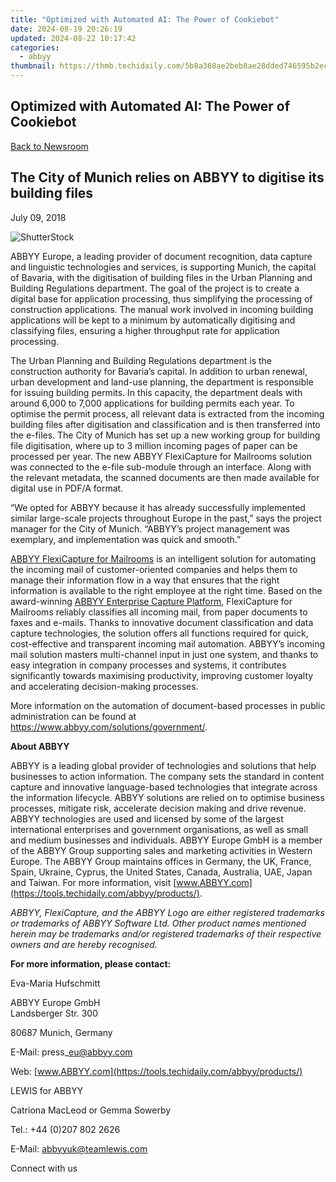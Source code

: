```yaml
---
title: "Optimized with Automated AI: The Power of Cookiebot"
date: 2024-08-19 20:26:19
updated: 2024-08-22 10:17:42
categories:
  - abbyy
thumbnail: https://thmb.techidaily.com/5b8a360ae2beb8ae28dded746595b2ec0252b7304ad9ab12b451e3ff69d2619e.jpg
---
```


## Optimized with Automated AI: The Power of Cookiebot

[Back to Newsroom](https://tools.techidaily.com/abbyy/products/)

## The City of Munich relies on ABBYY to digitise its building files

July 09, 2018

![ShutterStock](https://content.abbyy.com/-/media/project/abbyy/abbyy/branchtemplates/shutterstock_1272462163_1296-x-729.jpg?h=729&iar=0&w=1296)

ABBYY Europe, a leading provider of document recognition, data capture and linguistic technologies and services, is supporting Munich, the capital of Bavaria, with the digitisation of building files in the Urban Planning and Building Regulations department. The goal of the project is to create a digital base for application processing, thus simplifying the processing of construction applications. The manual work involved in incoming building applications will be kept to a minimum by automatically digitising and classifying files, ensuring a higher throughput rate for application processing.

The Urban Planning and Building Regulations department is the construction authority for Bavaria’s capital. In addition to urban renewal, urban development and land-use planning, the department is responsible for issuing building permits. In this capacity, the department deals with around 6,000 to 7,000 applications for building permits each year. To optimise the permit process, all relevant data is extracted from the incoming building files after digitisation and classification and is then transferred into the e-files. The City of Munich has set up a new working group for building file digitisation, where up to 3 million incoming pages of paper can be processed per year. The new ABBYY FlexiCapture for Mailrooms solution was connected to the e-file sub-module through an interface. Along with the relevant metadata, the scanned documents are then made available for digital use in PDF/A format.

“We opted for ABBYY because it has already successfully implemented similar large-scale projects throughout Europe in the past,” says the project manager for the City of Munich. “ABBYY’s project management was exemplary, and implementation was quick and smooth.”

[ABBYY FlexiCapture for Mailrooms](https://tools.techidaily.com/abbyy/products/) is an intelligent solution for automating the incoming mail of customer-oriented companies and helps them to manage their information flow in a way that ensures that the right information is available to the right employee at the right time. Based on the award-winning [ABBYY Enterprise Capture Platform](https://tools.techidaily.com/abbyy/products/), FlexiCapture for Mailrooms reliably classifies all incoming mail, from paper documents to faxes and e-mails. Thanks to innovative document classification and data capture technologies, the solution offers all functions required for quick, cost-effective and transparent incoming mail automation. ABBYY’s incoming mail solution masters multi-channel input in just one system, and thanks to easy integration in company processes and systems, it contributes significantly towards maximising productivity, improving customer loyalty and accelerating decision-making processes.

More information on the automation of document-based processes in public administration can be found at <https://www.abbyy.com/solutions/government/>.   
  
**About ABBYY** 

ABBYY is a leading global provider of technologies and solutions that help businesses to action information. The company sets the standard in content capture and innovative language-based technologies that integrate across the information lifecycle. ABBYY solutions are relied on to optimise business processes, mitigate risk, accelerate decision making and drive revenue. ABBYY technologies are used and licensed by some of the largest international enterprises and government organisations, as well as small and medium businesses and individuals. ABBYY Europe GmbH is a member of the ABBYY Group supporting sales and marketing activities in Western Europe. The ABBYY Group maintains offices in Germany, the UK, France, Spain, Ukraine, Cyprus, the United States, Canada, Australia, UAE, Japan and Taiwan. For more information, visit [www.ABBYY.com](https://tools.techidaily.com/abbyy/products/).

_ABBYY, FlexiCapture,_ _and the ABBYY Logo_ _are either registered trademarks or trademarks of ABBYY Software Ltd. Other product names mentioned herein may be trademarks and/or registered trademarks of their respective owners and are hereby recognised._

**For more information, please contact:**

Eva-Maria Hufschmitt

ABBYY Europe GmbH   
Landsberger Str. 300

80687 Munich, Germany

E-Mail: press\_eu@abbyy.com

Web: [www.ABBYY.com](https://tools.techidaily.com/abbyy/products/)

LEWIS for ABBYY

Catriona MacLeod or Gemma Sowerby

Tel.: +44 (0)207 802 2626

E-Mail: abbyyuk@teamlewis.com

  
Connect with us

<ins class="adsbygoogle"
     style="display:block"
     data-ad-format="autorelaxed"
     data-ad-client="ca-pub-7571918770474297"
     data-ad-slot="1223367746"></ins>



<ins class="adsbygoogle"
     style="display:block"
     data-ad-client="ca-pub-7571918770474297"
     data-ad-slot="8358498916"
     data-ad-format="auto"
     data-full-width-responsive="true"></ins>
